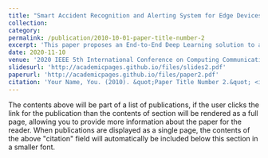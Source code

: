 ```yaml
---
title: "Smart Accident Recognition and Alerting System for Edge Devices"
collection: 
category: 
permalink: /publication/2010-10-01-paper-title-number-2
excerpt: 'This paper proposes an End-to-End Deep Learning solution to automate accident recognition and send real-time alerts to emergency services, that is the nearest hospitals and police stations. The proposed system is aimed to be deployed on edge devices attached to roadside CCTV cameras.'
date: 2020-11-10
venue: '2020 IEEE 5th International Conference on Computing Communication and Automation (ICCCA)'
slidesurl: 'http://academicpages.github.io/files/slides2.pdf'
paperurl: 'http://academicpages.github.io/files/paper2.pdf'
citation: 'Your Name, You. (2010). &quot;Paper Title Number 2.&quot; <i>Journal 1</i>. 1(2).'
---
```


The contents above will be part of a list of publications, if the user clicks the link for the publication than the contents of section will be rendered as a full page, allowing you to provide more information about the paper for the reader. When publications are displayed as a single page, the contents of the above "citation" field will automatically be included below this section in a smaller font.
